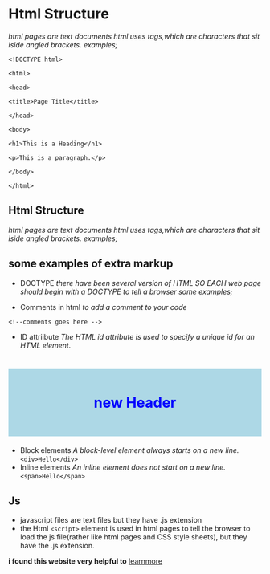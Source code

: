 # Html Structure
*html pages are text documents*
*html uses tags,which are characters that sit iside angled brackets.*
*examples;*

 `<!DOCTYPE html>`

`<html>`

`<head>`

`<title>Page Title</title>`

`</head>`

`<body>`

`<h1>This is a Heading</h1>`

`<p>This is a paragraph.</p>`

`</body>`

`</html>`

 ## Html Structure
*html pages are text documents*
*html uses tags,which are characters that sit iside angled brackets.*
*examples;*

##  some examples of extra markup

* DOCTYPE
*there have been several version of HTML SO EACH web page should begin with a DOCTYPE to tell a browser*
*some examples;*

* Comments in html
 *to add a comment to your code*

 `<!--comments goes here -->`

 * ID attriibute
 *The HTML id attribute is used to specify a unique id for an HTML element.*

 <!DOCTYPE html>

<html>

<head>

<style>

 #newHeader {

  background-color: lightblue;

  color: blue;

  padding: 50px;

  text-align: center;

}
</style>

</head>

<body>

<h1 id="newHeader">new Header</h1>

</body>

</html>
  
 * Block elements
 *A block-level element always starts on a new line.*
 `<div>Hello</div>`
 * Inline elements
 *An inline element does not start on a new line.*
  `<span>Hello</span>`

## Js

   * javascript files are text files but they have .js extension
   * the Html `<script>` element is used in html pages to tell the browser to load the js file(rather like html pages and CSS style sheets), but they have the .js extension.

   **i found this website very helpful to** [learnmore](https://www.w3schools.com/js/default.asp)





